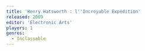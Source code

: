 ```yaml
---
title: 'Henry Hatsworth : l''Incroyable Expédition'
released: 2009
editor: 'Electronic Arts'
players: 1
genres:
  - Inclassable
---
```

